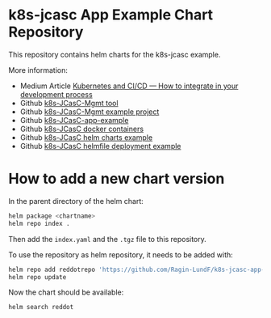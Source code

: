 # k8s-jcasc App Example Chart Repository

This repository contains helm charts for the k8s-jcasc example.

More information:
- Medium Article [Kubernetes and CI/CD — How to integrate in your development process](https://ragin.medium.com/kubernetes-and-ci-cd-how-to-integrate-in-your-development-process-9b483b194975)
- Github [k8s-JCasC-Mgmt tool](https://github.com/Ragin-LundF/k8s-jcasc-management-go)
- Github [k8s-JCasC-Mgmt example project](https://github.com/Ragin-LundF/k8s-jcasc-mgmt-example)
- Github [k8s-JCasC-app-example](https://github.com/Ragin-LundF/k8s-jcasc-app-example)
- Github [k8s-JCasC docker containers](https://github.com/Ragin-LundF/k8s-jenkins-docker)
- Github [k8s-JCasC helm charts example](https://github.com/Ragin-LundF/k8s-jcasc-app-helm-charts)
- Github [k8s-JCasC helmfile deployment example](https://github.com/Ragin-LundF/k8s-jcasc-deploy-helmfile-example)

# How to add a new chart version

In the parent directory of the helm chart:

```bash
helm package <chartname>
helm repo index .
```

Then add the `index.yaml` and the `.tgz` file to this repository.

To use the repository as helm repository, it needs to be added with:

```bash
helm repo add reddotrepo 'https://github.com/Ragin-LundF/k8s-jcasc-app-helm-charts/main/reddot'
helm repo update
```

Now the chart should be available:

```bash
helm search reddot
```